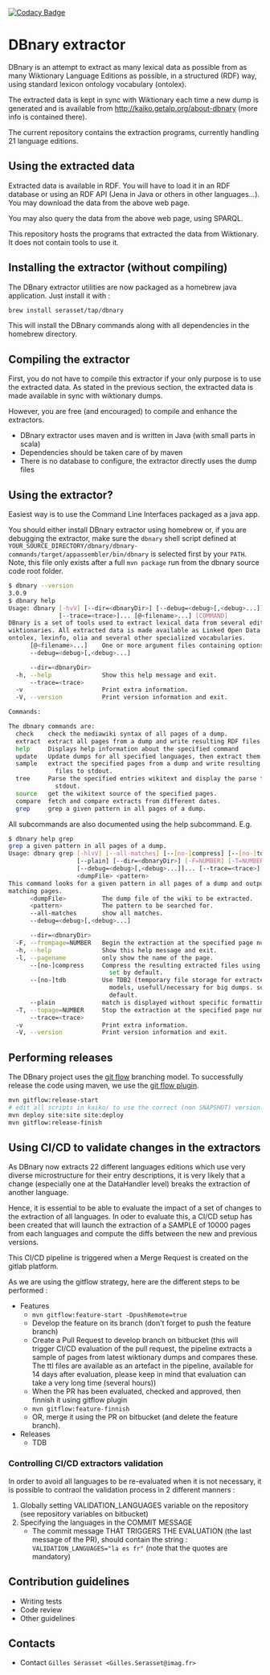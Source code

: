 <!-- [![SonarCloud](https://sonarcloud.io/images/project_badges/sonarcloud-white.svg)](https://sonarcloud.io/dashboard?id=serasset_dbnary)-->
[![Codacy Badge](https://app.codacy.com/project/badge/Grade/ac93a96d001346a1818b5ebeafe80213)](https://www.codacy.com/gl/gilles.serasset/dbnary/dashboard?utm_source=gitlab.com&amp;utm_medium=referral&amp;utm_content=gilles.serasset/dbnary&amp;utm_campaign=Badge_Grade)

# DBnary extractor #

DBnary is an attempt to extract as many lexical data as possible from as many Wiktionary Language Editions as possible, in a structured (RDF) way, using standard lexicon ontology vocabulary (ontolex).

The extracted data is kept in sync with Wiktionary each time a new dump is generated and is available from http://kaiko.getalp.org/about-dbnary (more info is contained there).

The current repository contains the extraction programs, currently handling 21 language editions.

## Using the extracted data ##

Extracted data is available in RDF. You will have to load it in an RDF database or using an RDF API (Jena in Java or others in other languages...). You may download the data from the above web page.

You may also query the data from the above web page, using SPARQL.

This repository hosts the programs that extracted the data from Wiktionary. It does not contain tools to use it.

## Installing the extractor (without compiling) ##

The DBnary extractor utilities are now packaged as a homebrew java application. Just install it with : 
```bash
brew install serasset/tap/dbnary
```

This will install the DBnary commands along with all dependencies in the homebrew directory.

## Compiling the extractor ##

First, you do not have to compile this extractor if your only purpose is to use the extracted data. As stated in the previous section, the extracted data is made available in sync with wiktionary dumps.

However, you are free (and encouraged) to compile and enhance the extractors.

* DBnary extractor uses maven and is written in Java (with small parts in scala)
* Dependencies should be taken care of by maven
* There is no database to configure, the extractor directly uses the dump files


## Using the extractor? ##

Easiest way is to use the Command Line Interfaces packaged as a java app. 

You should either install DBnary extractor using homebrew or, if you are debugging the extractor, 
make sure the `dbnary` shell script defined at `YOUR_SOURCE_DIRECTORY/dbnary/dbnary-commands/target/appassembler/bin/dbnary` is selected first by your `PATH`. Note, this file only exists after a full `mvn package` run from the dbnary source code root folder.

```bash
$ dbnary --version
3.0.9
$ dbnary help
Usage: dbnary [-hvV] [--dir=<dbnaryDir>] [--debug=<debug>[,<debug>...]]...
              [--trace=<trace>]... [@<filename>...] [COMMAND]
DBnary is a set of tools used to extract lexical data from several editions of
wiktionaries. All extracted data is made available as Linked Open Data, using
ontolex, lexinfo, olia and several other specialized vocabularies.
      [@<filename>...]    One or more argument files containing options.
      --debug=<debug>[,<debug>...]

      --dir=<dbnaryDir>
  -h, --help              Show this help message and exit.
      --trace=<trace>
  -v                      Print extra information.
  -V, --version           Print version information and exit.

Commands:

The dbnary commands are:
  check    check the mediawiki syntax of all pages of a dump.
  extract  extract all pages from a dump and write resulting RDF files.
  help     Displays help information about the specified command
  update   Update dumps for all specified languages, then extract them.
  sample   extract the specified pages from a dump and write resulting RDF
             files to stdout.
  tree     Parse the specified entries wikitext and display the parse tree to
             stdout.
  source   get the wikitext source of the specified pages.
  compare  fetch and compare extracts from different dates.
  grep     grep a given pattern in all pages of a dump.
```

All subcommands are also documented using the help subcommand. E.g.
```bash
$ dbnary help grep
grep a given pattern in all pages of a dump.
Usage: dbnary grep [-hlvV] [--all-matches] [--[no-]compress] [--[no-]tdb]
                   [--plain] [--dir=<dbnaryDir>] [-F=NUMBER] [-T=NUMBER]
                   [--debug=<debug>[,<debug>...]]... [--trace=<trace>]...
                   <dumpFile> <pattern>
This command looks for a given pattern in all pages of a dump and output the
matching pages.
      <dumpFile>          The dump file of the wiki to be extracted.
      <pattern>           The pattern to be searched for.
      --all-matches       show all matches.
      --debug=<debug>[,<debug>...]

      --dir=<dbnaryDir>
  -F, --frompage=NUMBER   Begin the extraction at the specified page number.
  -h, --help              Show this help message and exit.
  -l, --pagename          only show the name of the page.
      --[no-]compress     Compress the resulting extracted files using BZip2.
                            set by default.
      --[no-]tdb          Use TDB2 (temporary file storage for extracted
                            models, usefull/necessary for big dumps. set by
                            default.
      --plain             match is displayed without specific formatting.
  -T, --topage=NUMBER     Stop the extraction at the specified page number.
      --trace=<trace>
  -v                      Print extra information.
  -V, --version           Print version information and exit.
```

## Performing releases ##

The DBnary project uses the [git flow](https://nvie.com/posts/a-successful-git-branching-model/) 
branching model. To successfully release the code using maven, we use the 
[git flow plugin](https://github.com/aleksandr-m/gitflow-maven-plugin).
 
```bash
mvn gitflow:release-start
# edit all scripts in kaiko/ to use the correct (non SNAPSHOT) version.
mvn deploy site:site site:deploy
mvn gitflow:release-finish 
```

## Using CI/CD to validate changes in the extractors ##

As DBnary now extracts 22 different languages editions which use very diverse microstructure for their 
entry descriptions, it is very likely that a change (especially one at the DataHandler level) breaks 
the extraction of another language.

Hence, it is essential to be able to evaluate the impact of a set of changes to the extraction of all 
languages. In oder to evaluate this, a CI/CD setup has been created that will launch the extraction
of a SAMPLE of 10000 pages from each languages and compute the diffs between the new and previous 
versions.

This CI/CD pipeline is triggered when a Merge Request is created on the gitlab platform.

As we are using the gitflow strategy, here are the different steps to be performed :

  * Features
    * ```mvn gitflow:feature-start -DpushRemote=true```
    * Develop the feature on its branch (don't forget to push the feature branch)
    * Create a Pull Request to develop branch on bitbucket (this will trigger CI/CD evaluation of the pull request, the pipeline extracts a sample of pages from latest wiktionary dumps and compares these. The ttl files are available as an artefact in the pipeline, available for 14 days after evaluation, please keep in mind that evaluation can take a very long time (several hours))
    * When the PR has been evaluated, checked and approved, then finnish it using gitflow plugin
    * ```mvn gitflow:feature-finnish```
    * OR, merge it using the PR on bitbucket (and delete the feature branch).
  * Releases
    * TDB

### Controlling CI/CD extractors validation ###

In order to avoid all languages to be re-evaluated when it is not necessary, it is possible to contraol the validation process in 2 different manners :

 1. Globally setting VALIDATION_LANGUAGES variable on the repository (see repository variables on bitbucket)
 2. Specifying the languages in the COMMIT MESSAGE
     * The commit message THAT TRIGGERS THE EVALUATION (the last message of the PR), should contain the string : `VALIDATION_LANGUAGES="la es fr"` (note that the quotes are mandatory)
   

## Contribution guidelines ##

  * Writing tests
  * Code review
  * Other guidelines

## Contacts ##

  * Contact `Gilles Sérasset <Gilles.Serasset@imag.fr>`
